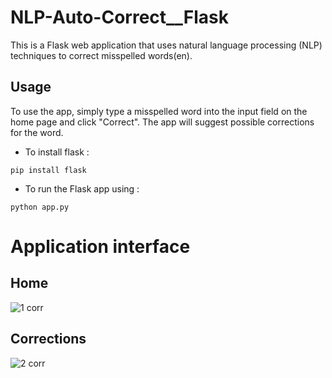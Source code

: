 # NLP-Auto-Correct__Flask  
This is a Flask web application that uses natural language processing (NLP) techniques to correct misspelled words(en).
## Usage
To use the app, simply type a misspelled word into the input field on the home page and click "Correct". The app will suggest possible corrections for the word.
* To install flask : 
```
pip install flask
```
* To run the Flask app using :
```
python app.py
```


# Application interface 
## Home

![1 corr](https://user-images.githubusercontent.com/108592629/235278862-0640abeb-df2d-4b51-8a4a-95d3fb83f755.png)


## Corrections 

![2 corr](https://user-images.githubusercontent.com/108592629/235278894-70cbc60c-9fae-4226-91a9-dee67a577d18.png)
